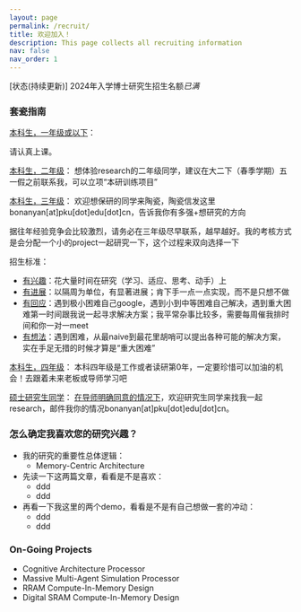 ```yaml
---
layout: page
permalink: /recruit/
title: 欢迎加入！
description: This page collects all recruiting information
nav: false
nav_order: 1
---
```


[状态(持续更新)] 2024年入学博士研究生招生名额*已满*

### 套瓷指南
<a href='#'>本科生，一年级或以下</a>：

请认真上课。

<a href='#'>本科生，二年级</a>：
想体验research的二年级同学，建议在大二下（春季学期）五一假之前联系我，可以立项“本研训练项目”

<a href='#'>本科生，三年级</a>：
欢迎想保研的同学来陶瓷，陶瓷信发这里bonanyan[at]pku[dot]edu[dot]cn，告诉我你有多强+想研究的方向

据往年经验竞争会比较激烈，请务必在三年级尽早联系，越早越好。我的考核方式是会分配一个小的project一起研究一下，这个过程来双向选择一下

招生标准：
- <a href='#'>有兴趣</a>：花大量时间在研究（学习、适应、思考、动手）上
- <a href='#'>有进展</a>：以隔周为单位，有显著进展；肯下手一点一点实现，而不是只想不做
- <a href='#'>有回应</a>：遇到极小困难自己google，遇到小到中等困难自己解决，遇到重大困难第一时间跟我说一起寻求解决方案；我平常杂事比较多，需要每周催我排时间和你一对一meet
- <a href='#'>有想法</a>：遇到困难，从最naive到最花里胡哨可以提出各种可能的解决方案，实在手足无措的时候才算是“重大困难”

<a href='#'>本科生，四年级</a>：
本科四年级是工作或者读研第0年，一定要珍惜可以加油的机会！去跟着未来老板或导师学习吧

<a href='#'>硕士研究生同学</a>：
<a href='#'>在导师明确同意的情况下</a>，欢迎研究生同学来找我一起research，邮件我你的情况bonanyan[at]pku[dot]edu[dot]cn。

### 怎么确定我喜欢您的研究兴趣？
- 我的研究的重要性总体逻辑：
  - Memory-Centric Architecture
- 先读一下这两篇文章，看看是不是喜欢：
  - ddd
  - ddd
- 再看一下我这里的两个demo，看看是不是有自己想做一套的冲动：
  - ddd
  - ddd

### On-Going Projects
- Cognitive Architecture Processor
- Massive Multi-Agent Simulation Processor
- RRAM Compute-In-Memory Design
- Digital SRAM Compute-In-Memory Design